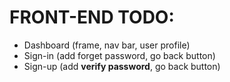 # FRONT-END TODO:  
  
- Dashboard (frame, nav bar, user profile)  
- Sign-in (add forget password, go back button)  
- Sign-up (add **verify password**, go back button)
